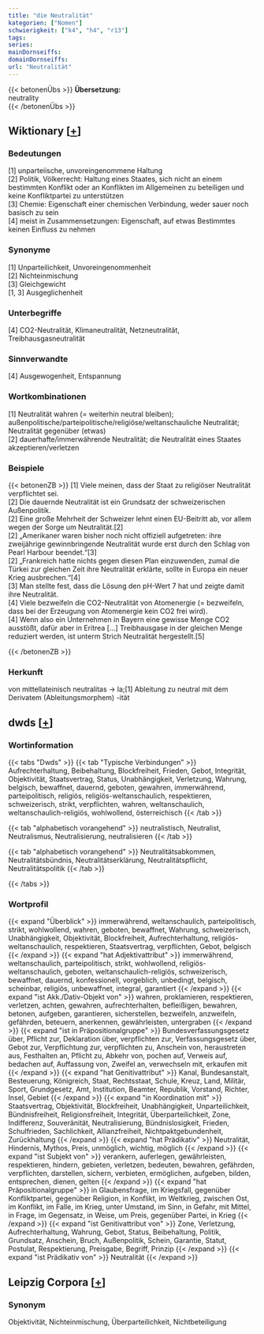 ```yaml
---
title: "die Neutralität"
kategorien: ["Nomen"]
schwierigkeit: ["k4", "h4", "r13"]
tags:
series:
mainDornseiffs:
domainDornseiffs:
url: "Neutralität"
---
```


{{< betonenÜbs >}}
**Übersetzung:**  
neutrality  
{{< /betonenÜbs >}}

## Wiktionary [[+](https://de.wiktionary.org/wiki/Neutralität)]

### Bedeutungen
[1] unparteiische, unvoreingenommene Haltung  
[2] Politik, Völkerrecht: Haltung eines Staates, sich nicht an einem bestimmten Konflikt oder an Konflikten im Allgemeinen zu beteiligen und keine Konfliktpartei zu unterstützen  
[3] Chemie: Eigenschaft einer chemischen Verbindung, weder sauer noch basisch zu sein  
[4] meist in Zusammensetzungen: Eigenschaft, auf etwas Bestimmtes keinen Einfluss zu nehmen  

### Synonyme
[1] Unparteilichkeit, Unvoreingenommenheit  
[2] Nichteinmischung  
[3] Gleichgewicht  
[1, 3] Ausgeglichenheit  

### Unterbegriffe
[4] CO2-Neutralität, Klimaneutralität, Netzneutralität, Treibhausgasneutralität  

### Sinnverwandte
[4] Ausgewogenheit, Entspannung  

### Wortkombinationen
[1] Neutralität wahren (= weiterhin neutral bleiben); außenpolitische/parteipolitische/religiöse/weltanschauliche Neutralität; Neutralität gegenüber (etwas)  
[2] dauerhafte/immerwährende Neutralität; die Neutralität eines Staates akzeptieren/verletzen  

### Beispiele
{{< betonenZB >}}
[1] Viele meinen, dass der Staat zu religiöser Neutralität verpflichtet sei.  
[2] Die dauernde Neutralität ist ein Grundsatz der schweizerischen Außenpolitik.  
[2] Eine große Mehrheit der Schweizer lehnt einen EU-Beitritt ab, vor allem wegen der Sorge um Neutralität.[2]  
[2] „Amerikaner waren bisher noch nicht offiziell aufgetreten: ihre zweijährige gewinnbringende Neutralität wurde erst durch den Schlag von Pearl Harbour beendet.“[3]  
[2] „Frankreich hatte nichts gegen diesen Plan einzuwenden, zumal die Türkei zur gleichen Zeit ihre Neutralität erklärte, sollte in Europa ein neuer Krieg ausbrechen.“[4]  
[3] Man stellte fest, dass die Lösung den pH-Wert 7 hat und zeigte damit ihre Neutralität.  
[4] Viele bezweifeln die CO2-Neutralität von Atomenergie (= bezweifeln, dass bei der Erzeugung von Atomenergie kein CO2 frei wird).  
[4] Wenn also ein Unternehmen in Bayern eine gewisse Menge CO2 ausstößt, dafür aber in Eritrea […] Treibhausgase in der gleichen Menge reduziert werden, ist unterm Strich Neutralität hergestellt.[5]  

{{< /betonenZB >}}
### Herkunft
von mittellateinisch neutralitas → la;[1] Ableitung zu neutral mit dem Derivatem (Ableitungsmorphem) -ität  



## dwds [[+](https://www.dwds.de/wb/Neutralität)]

### Wortinformation
{{< tabs "Dwds" >}}
{{< tab "Typische Verbindungen" >}}
Aufrechterhaltung, Beibehaltung, Blockfreiheit, Frieden, Gebot, Integrität, Objektivität, Staatsvertrag, Status, Unabhängigkeit, Verletzung, Wahrung, belgisch, bewaffnet, dauernd, geboten, gewahren, immerwährend, parteipolitisch, religiös, religiös-weltanschaulich, respektieren, schweizerisch, strikt, verpflichten, wahren, weltanschaulich, weltanschaulich-religiös, wohlwollend, österreichisch
{{< /tab >}}

{{< tab "alphabetisch vorangehend" >}}
neutralistisch, Neutralist, Neutralismus, Neutralisierung, neutralisieren
{{< /tab >}}

{{< tab "alphabetisch vorangehend" >}}
Neutralitätsabkommen, Neutralitätsbündnis, Neutralitätserklärung, Neutralitätspflicht, Neutralitätspolitik
{{< /tab >}}

{{< /tabs >}}

### Wortprofil
{{< expand "Überblick" >}} immerwährend, weltanschaulich, parteipolitisch, strikt, wohlwollend, wahren, geboten, bewaffnet, Wahrung, schweizerisch, Unabhängigkeit, Objektivität, Blockfreiheit, Aufrechterhaltung, religiös-weltanschaulich, respektieren, Staatsvertrag, verpflichten, Gebot, belgisch {{< /expand >}}
{{< expand "hat Adjektivattribut" >}} immerwährend, weltanschaulich, parteipolitisch, strikt, wohlwollend, religiös-weltanschaulich, geboten, weltanschaulich-religiös, schweizerisch, bewaffnet, dauernd, konfessionell, vorgeblich, unbedingt, belgisch, scheinbar, religiös, unbewaffnet, integral, garantiert {{< /expand >}}
{{< expand "ist Akk./Dativ-Objekt von" >}} wahren, proklamieren, respektieren, verletzen, achten, gewahren, aufrechterhalten, befleißigen, bewahren, betonen, aufgeben, garantieren, sicherstellen, bezweifeln, anzweifeln, gefährden, beteuern, anerkennen, gewährleisten, untergraben {{< /expand >}}
{{< expand "ist in Präpositionalgruppe" >}} Bundesverfassungsgesetz über, Pflicht zur, Deklaration über, verpflichten zur, Verfassungsgesetz über, Gebot zur, Verpflichtung zur, verpflichten zu, Anschein von, heraustreten aus, Festhalten an, Pflicht zu, Abkehr von, pochen auf, Verweis auf, bedachen auf, Auffassung von, Zweifel an, verwechseln mit, erkaufen mit {{< /expand >}}
{{< expand "hat Genitivattribut" >}} Kanal, Bundesanstalt, Besteuerung, Königreich, Staat, Rechtsstaat, Schule, Kreuz, Land, Militär, Sport, Grundgesetz, Amt, Institution, Beamter, Republik, Vorstand, Richter, Insel, Gebiet {{< /expand >}}
{{< expand "in Koordination mit" >}} Staatsvertrag, Objektivität, Blockfreiheit, Unabhängigkeit, Unparteilichkeit, Bündnisfreiheit, Religionsfreiheit, Integrität, Überparteilichkeit, Zone, Indifferenz, Souveränität, Neutralisierung, Bündnislosigkeit, Frieden, Schulfrieden, Sachlichkeit, Allianzfreiheit, Nichtpaktgebundenheit, Zurückhaltung {{< /expand >}}
{{< expand "hat Prädikativ" >}} Neutralität, Hindernis, Mythos, Preis, unmöglich, wichtig, möglich {{< /expand >}}
{{< expand "ist Subjekt von" >}} verankern, auferlegen, gewährleisten, respektieren, hindern, gebieten, verletzen, bedeuten, bewahren, gefährden, verpflichten, darstellen, sichern, verbieten, ermöglichen, aufgeben, bilden, entsprechen, dienen, gelten {{< /expand >}}
{{< expand "hat Präpositionalgruppe" >}} in Glaubensfrage, im Kriegsfall, gegenüber Konfliktpartei, gegenüber Religion, in Konflikt, im Weltkrieg, zwischen Ost, im Konflikt, im Falle, im Krieg, unter Umstand, im Sinn, in Gefahr, mit Mittel, in Frage, im Gegensatz, in Weise, um Preis, gegenüber Partei, in Krieg {{< /expand >}}
{{< expand "ist Genitivattribut von" >}} Zone, Verletzung, Aufrechterhaltung, Wahrung, Gebot, Status, Beibehaltung, Politik, Grundsatz, Anschein, Bruch, Außenpolitik, Schein, Garantie, Statut, Postulat, Respektierung, Preisgabe, Begriff, Prinzip {{< /expand >}}
{{< expand "ist Prädikativ von" >}} Neutralität {{< /expand >}}

## Leipzig Corpora [[+](https://corpora.uni-leipzig.de/en/res?word=Neutralität&corpusId=deu_newscrawl-public_2018)]


### Synonym
Objektivität, Nichteinmischung, Überparteilichkeit, Nichtbeteiligung

